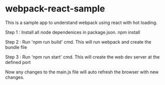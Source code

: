 # webpack-react-sample
This is a sample app  to understand  webpack using react with hot loading.

Step 1 : Install all node dependenices in package.json. npm install

Step 2 : Run 'npm run build' cmd. This will run webpack and create the bundle file

Step 3 : Run 'npm run start' cmd. This will create the web dev server at the defined port

Now any changes to the main.js file will auto refresh the browser with new changes.

#


